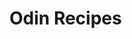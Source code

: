 <!DOCTYPE html>
<html lang="en">
  <head>
    <meta charset="utf-8"
  </head>

  <body>
    <h1>Odin Recipes</h1>
  </body>
</html>
